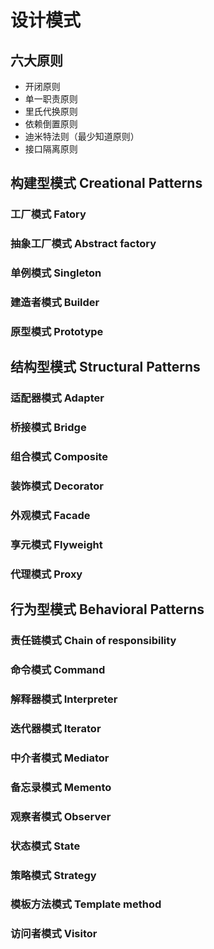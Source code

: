 # 设计模式
## 六大原则
+ 开闭原则
+ 单一职责原则
+ 里氏代换原则
+ 依赖倒置原则
+ 迪米特法则（最少知道原则）
+ 接口隔离原则
## 构建型模式 Creational Patterns
### 工厂模式 Fatory
### 抽象工厂模式 Abstract factory
### 单例模式 Singleton
### 建造者模式 Builder
### 原型模式 Prototype
## 结构型模式 Structural Patterns
### 适配器模式 Adapter
### 桥接模式 Bridge
### 组合模式 Composite
### 装饰模式 Decorator
### 外观模式 Facade
### 享元模式 Flyweight
### 代理模式 Proxy
## 行为型模式 Behavioral Patterns
### 责任链模式 Chain of responsibility
### 命令模式 Command
### 解释器模式 Interpreter
### 迭代器模式 Iterator
### 中介者模式 Mediator
### 备忘录模式 Memento
### 观察者模式 Observer
### 状态模式 State
### 策略模式 Strategy
### 模板方法模式 Template method
### 访问者模式 Visitor
